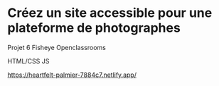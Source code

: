 # Créez un site accessible pour une plateforme de photographes #

Projet 6 Fisheye Openclassrooms

HTML/CSS
JS

https://heartfelt-palmier-7884c7.netlify.app/
